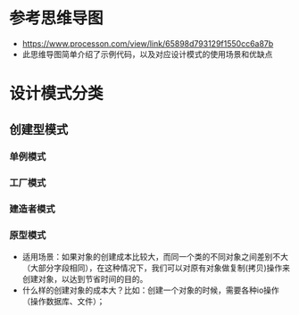 # 参考思维导图
* https://www.processon.com/view/link/65898d793129f1550cc6a87b
* 此思维导图简单介绍了示例代码，以及对应设计模式的使用场景和优缺点 

# 设计模式分类
## 创建型模式
### 单例模式
### 工厂模式
### 建造者模式
### 原型模式
* 适用场景：如果对象的创建成本比较大，而同一个类的不同对象之间差别不大（大部分字段相同），在这种情况下，我们可以对原有对象做复制(拷贝)操作来创建对象，以达到节省时间的目的。
* 什么样的创建对象的成本大？比如：创建一个对象的时候，需要各种io操作（操作数据库、文件）；


